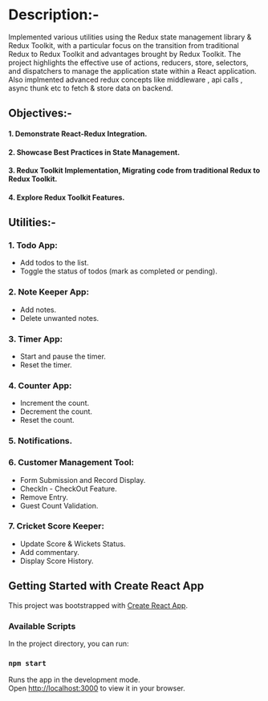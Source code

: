 # Description:-
Implemented various utilities using the Redux state management library & Redux Toolkit, with a particular focus on the transition from traditional Redux to Redux Toolkit and advantages brought by Redux Toolkit. The project highlights the effective use of actions, reducers, store, selectors, and dispatchers to manage the application state within a React application. Also implmented advanced redux concepts like middleware , api calls , async thunk etc to fetch & store data on backend.

## Objectives:-
#### 1. Demonstrate React-Redux Integration.

#### 2. Showcase Best Practices in State Management.

#### 3. Redux Toolkit Implementation, Migrating code from traditional Redux to Redux Toolkit.

#### 4. Explore Redux Toolkit Features.


## Utilities:-

### 1. Todo App:
 - Add todos to the list.
 - Toggle the status of todos (mark as completed or pending).


### 2. Note Keeper App:
 - Add notes.
 - Delete unwanted notes.

### 3. Timer App:
 - Start and pause the timer.
 - Reset the timer.

### 4. Counter App:
 - Increment the count.
 - Decrement the count.
 - Reset the count.

### 5. Notifications.

### 6. Customer Management Tool:
 - Form Submission and Record Display.
 - CheckIn - CheckOut Feature.
 - Remove Entry.
 - Guest Count Validation.

### 7. Cricket Score Keeper:
 - Update Score & Wickets Status.
 - Add commentary.
 - Display Score History.

## Getting Started with Create React App

This project was bootstrapped with [Create React App](https://github.com/facebook/create-react-app).

### Available Scripts

In the project directory, you can run:

### `npm start`

Runs the app in the development mode.\
Open [http://localhost:3000](http://localhost:3000) to view it in your browser.

